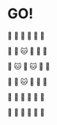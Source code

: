 # GO!


:koala: :koala: :koala: :koala: :koala: :koala:

:koala: :dog: :cat: :koala: :koala: :koala:

:dog: :cat: :koala: :cat: :koala: :koala:

:koala: :dog: :cat: :koala: :koala: :koala:

:koala: :koala: :koala: :koala: :koala: :koala:

:koala: :koala: :koala: :koala: :koala: :koala:
